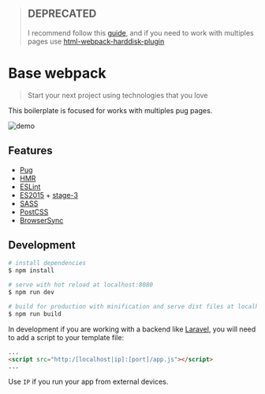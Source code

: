 > ## DEPRECATED
> I recommend follow this [guide](https://github.com/ampedandwired/html-webpack-plugin/blob/master/docs/template-option.md), and if you need to work with multiples pages use [html-webpack-harddisk-plugin](https://github.com/jantimon/html-webpack-harddisk-plugin) 

# Base webpack

> Start your next project using technologies that you love

This boilerplate is focused for works with multiples pug pages.

![demo](https://drive.google.com/uc?export=download&id=0BwM5_eez3JnoUjZfZXRnV21pM1k)

## Features

* [Pug](https://pugjs.org)
* [HMR](https://webpack.github.io/docs/hot-module-replacement.html)
* [ESLint](http://eslint.org/)
* [ES2015](https://babeljs.io/docs/plugins/preset-es2015/) + [stage-3](https://babeljs.io/docs/plugins/preset-stage-3/)
* [SASS](http://sass-lang.com/)
* [PostCSS](https://github.com/postcss/postcss)
* [BrowserSync](https://www.browsersync.io/)

## Development

``` bash
# install dependencies
$ npm install

# serve with hot reload at localhost:8080
$ npm run dev

# build for production with minification and serve dist files at localhost:8080
$ npm run build
```

In development if you are working with a backend like [Laravel](https://laravel.com/), you will need to add a script to your template file:

```html
...
<script src="http:/[localhost|ip]:[port]/app.js"></script>
...
```

Use `IP` if you run your app from external devices.
